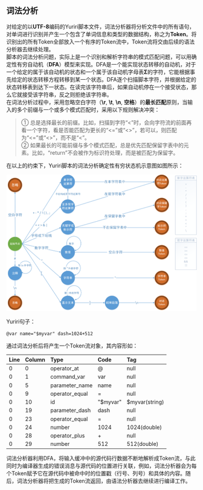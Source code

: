 ﻿## 词法分析

对给定的以**UTF-8**编码的Yuriri脚本文件，词法分析器将分析文件中的所有语句，对单词进行识别并产生一个包含了单词信息和类型的数据结构，称之为**Token**。将识别出的所有Token全部放入一个有序的Token流中，Token流将交由后续的语法分析器去继续处理。<br/>
脚本的词法分析问题，实际上是一个识别和解析字符串的模式匹配问题，可以用确定性有穷自动机（**DFA**）模型来实现。DFA是一个能实现状态转移的自动机，对于一个给定的属于该自动机的状态和一个属于该自动机字母表**Σ**的字符，它能根据事先给定的状态转移方程转移到某一个状态。DFA逐个扫描脚本字符，并根据给定的状态转移表到达下一状态。在读完该字符串后，如果自动机停在一个接受状态，那么它就接受该字符串，反之则拒绝该字符串。<br/>
在词法分析过程中，采用忽略空白字符（**\r**, **\t**, **\n**, **空格**）的**最长匹配**原则，当输入的多个前缀与一个或多个模式匹配时，采用以下规则解决冲突：

> ① 总是选择最长的前缀。比如，扫描到字符“<”时，会向字符流的前面再看一个字符，看是否能匹配为更长的“<=”或“<>”，若可以，则匹配为“<=”或“<>”，而不是“<”。<br/>
> ② 如果最长的可能前缀与多个模式匹配，总是优先匹配保留字表中的元素。比如，“return”不会被作为标识符处理，而是被匹配为保留字。

在以上的约束下，Yuriri脚本的词法分析确定性有穷状态机示意图如图所示：

![DFA](./LexerDFA.png)

Yuriri句子：
```
@var name="$myvar" dash=1024+512
```
通过词法分析后将产生一个Token流对象，其内容形如：

| Line | Column | Type | Code | Tag |
| :------- | :------- | :------- | :------- | :------- |
| 0 | 0 | operator_at | @ | null |
| 0 | 1 | command_var | var | null |
| 0 | 5 | parameter_name | name | null |
| 0 | 9 | operator_equal | = | null |
| 0 | 10 | id | "$myvar" | \$myvar(string) |
| 0 | 19 | parameter_dash | dash | null |
| 0 | 23 | operator_equal | = | null |
| 0 | 24 | number | 1024 | 1024(double) |
| 0 | 28 | operator_plus | + | null |
| 0 | 29 | number | 512 | 512(double) |

词法分析器利用DFA，将输入缓冲中的源代码行数据不断地解析成Token流，与此同时为编译器生成的错误消息与源代码的位置进行关联，例如，词法分析器会为每个Token赋予它在源代码中被命中时的位置戳（行号、列号）和具体的内容。随后，词法分析器将把生成的Token流返回，由语法分析器去继续进行编译工作。
